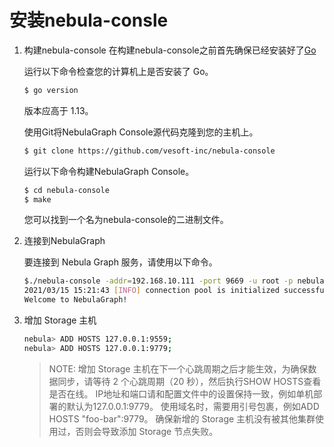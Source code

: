 # 安装nebula-consle

1. 构建nebula-console
    在构建nebula-console之前首先确保已经安装好了[Go](https://go.dev/doc/install)

    运行以下命令检查您的计算机上是否安装了 Go。
    ```bash
    $ go version
    ```

    版本应高于 1.13。
    
    使用Git将NebulaGraph Console源代码克隆到您的主机上。

    ```bash
    $ git clone https://github.com/vesoft-inc/nebula-console
    ```

    运行以下命令构建NebulaGraph Console。

    ```bash
    $ cd nebula-console
    $ make
    ```

    您可以找到一个名为nebula-console的二进制文件。
    
2. 连接到NebulaGraph

    要连接到 Nebula Graph 服务，请使用以下命令。

    ```bash
    $./nebula-console -addr=192.168.10.111 -port 9669 -u root -p nebula
    2021/03/15 15:21:43 [INFO] connection pool is initialized successfully
    Welcome to NebulaGraph!
    ```

3. 增加 Storage 主机
    ```bash
    nebula> ADD HOSTS 127.0.0.1:9559;
    nebula> ADD HOSTS 127.0.0.1:9779;
    ```
   > NOTE:
   > 增加 Storage 主机在下一个心跳周期之后才能生效，为确保数据同步，请等待 2 个心跳周期（20 秒），然后执行SHOW HOSTS查看是否在线。
   > IP地址和端口请和配置文件中的设置保持一致，例如单机部署的默认为127.0.0.1:9779。
   > 使用域名时，需要用引号包裹，例如ADD HOSTS "foo-bar":9779。
   > 确保新增的 Storage 主机没有被其他集群使用过，否则会导致添加 Storage 节点失败。

